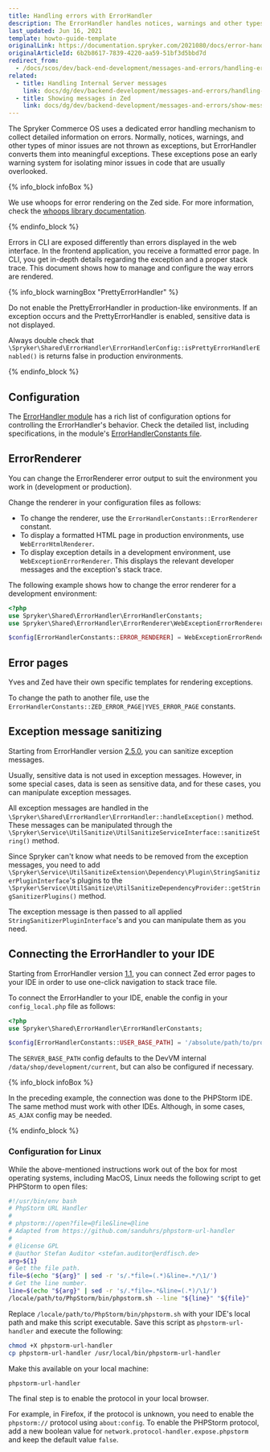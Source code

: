 ```yaml
---
title: Handling errors with ErrorHandler
description: The ErrorHandler handles notices, warnings and other types of minor issues usually not thrown as exceptions as strict as more serious errors.
last_updated: Jun 16, 2021
template: howto-guide-template
originalLink: https://documentation.spryker.com/2021080/docs/error-handler
originalArticleId: 6b2b8617-7839-4220-aa59-51bf3d5bbd7d
redirect_from:
  - /docs/scos/dev/back-end-development/messages-and-errors/handling-errors-with-errorhandler.html
related:
  - title: Handling Internal Server messages
    link: docs/dg/dev/backend-development/messages-and-errors/handling-internal-server-messages.html
  - title: Showing messages in Zed
    link: docs/dg/dev/backend-development/messages-and-errors/show-messages-in-the-back-office.html
---
```


The Spryker Commerce OS uses a dedicated error handling mechanism to collect detailed information on errors. Normally, notices, warnings, and other types of minor issues are not thrown as exceptions, but ErrorHandler converts them into meaningful exceptions. These exceptions pose an early warning system for isolating minor issues in code that are usually overlooked.

{% info_block infoBox %}

We use whoops for error rendering on the Zed side. For more information, check the [whoops library documentation](https://filp.github.io/whoops/).

{% endinfo_block %}

Errors in CLI are exposed differently than errors displayed in the web interface. In the frontend application, you receive a formatted error page. In CLI, you get in-depth details regarding the exception and a proper stack trace. This document shows how to manage and configure the way errors are rendered.

{% info_block warningBox "PrettyErrorHandler" %}

Do not enable the PrettyErrorHandler in production-like environments. If an exception occurs and the PrettyErrorHandler is enabled, sensitive data is not displayed.

Always double check that `\Spryker\Shared\ErrorHandler\ErrorHandlerConfig::isPrettyErrorHandlerEnabled()` is returns false in production environments.

{% endinfo_block %}

## Configuration

The [ErrorHandler module](https://github.com/spryker/error-handler) has a rich list of configuration options for controlling the ErrorHandler's behavior. Check the detailed list, including specifications, in the module's [ErrorHandlerConstants file](https://github.com/spryker/error-handler/blob/c1884be8035b42ea89a12cbfc69b2d4a68e34d82/src/Spryker/Shared/ErrorHandler/ErrorHandlerConstants.php).

## ErrorRenderer

You can change the ErrorRenderer error output to suit the environment you work in (development or production).

Change the renderer in your configuration files as follows:

- To change the renderer, use the `ErrorHandlerConstants::ErrorRenderer` constant.
- To display a formatted HTML page in production environments, use `WebErrorHtmlRenderer`.
- To display exception details in a development environment, use `WebExceptionErrorRenderer`. This displays the relevant developer messages and the exception's stack trace.

The following example shows how to change the error renderer for a development environment:

```php
<?php
use Spryker\Shared\ErrorHandler\ErrorHandlerConstants;
use Spryker\Shared\ErrorHandler\ErrorRenderer\WebExceptionErrorRenderer;

$config[ErrorHandlerConstants::ERROR_RENDERER] = WebExceptionErrorRenderer::class;
```

## Error pages

Yves and Zed have their own specific templates for rendering exceptions.

To change the path to another file, use the `ErrorHandlerConstants::ZED_ERROR_PAGE|YVES_ERROR_PAGE` constants.

## Exception message sanitizing

Starting from ErrorHandler version [2.5.0](https://github.com/spryker/error-handler/releases/tag/2.5.0), you can sanitize exception messages.

Usually, sensitive data is not used in exception messages. However, in some special cases, data is seen as sensitive data, and for these cases, you can manipulate exception messages.

All exception messages are handled in the `\Spryker\Shared\ErrorHandler\ErrorHandler::handleException()` method. These messages can be manipulated through the `\Spryker\Service\UtilSanitize\UtilSanitizeServiceInterface::sanitizeString()` method.

Since Spryker can't know what needs to be removed from the exception messages, you need to add `\Spryker\Service\UtilSanitizeExtension\Dependency\Plugin\StringSanitizerPluginInterface`'s plugins to the `\Spryker\Service\UtilSanitize\UtilSanitizeDependencyProvider::getStringSanitizerPlugins()` method.

The exception message is then passed to all applied `StringSanitizerPluginInterface`'s and you can manipulate them as you need.

## Connecting the ErrorHandler to your IDE

Starting from ErrorHandler version [1.1](https://github.com/spryker/error-handler/releases/tag/1.1.0), you can connect Zed error pages to your IDE in order to use one-click navigation to stack trace file.

To connect the ErrorHandler to your IDE, enable the config in your `config_local.php` file as follows:

```php
<?php
use Spryker\Shared\ErrorHandler\ErrorHandlerConstants;

$config[ErrorHandlerConstants::USER_BASE_PATH] = '/absolute/path/to/project';

```

The `SERVER_BASE_PATH` config defaults to the DevVM internal `/data/shop/development/current`, but can also be configured if necessary.

{% info_block infoBox %}

In the preceding example, the connection was done to the PHPStorm IDE. The same method must work with other IDEs. Although, in some cases, `AS_AJAX` config may be needed.

{% endinfo_block %}

### Configuration for Linux

While the above-mentioned instructions work out of the box for most operating systems, including MacOS, Linux needs the following script to get PHPStorm to open files:

```bash
#!/usr/bin/env bash
# PhpStorm URL Handler
#
# phpstorm://open?file=@file&line=@line
# Adapted from https://github.com/sanduhrs/phpstorm-url-handler
#
# @license GPL
# @author Stefan Auditor <stefan.auditor@erdfisch.de>
arg=${1}
# Get the file path.
file=$(echo "${arg}" | sed -r 's/.*file=(.*)&line=.*/\1/')
# Get the line number.
line=$(echo "${arg}" | sed -r 's/.*file=.*&line=(.*)/\1/')
/locale/path/to/PhpStorm/bin/phpstorm.sh --line "${line}" "${file}"
```

Replace `/locale/path/to/PhpStorm/bin/phpstorm.sh` with your IDE's local path and make this script executable. Save this script as `phpstorm-url-handler` and execute the following:

```bash
chmod +X phpstorm-url-handler
cp phpstorm-url-handler /usr/local/bin/phpstorm-url-handler
```

Make this available on your local machine:

```bash
phpstorm-url-handler
```

The final step is to enable the protocol in your local browser.

For example, in Firefox, if the protocol is unknown, you need to enable the `phpstorm://` protocol using `about:config`. To enable the PHPStorm protocol, add a new boolean value for `network.protocol-handler.expose.phpstorm` and keep the default value `false`.
